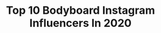 ---
title: Top 10 Bodyboard Instagram Influencers In 2020
description: Identify the most popular Instagram accounts on inBeat.
platform: Instagram
profiles:
  - username: "alexandrarinder"
    fullname: >-
      Alexandra Rinder
    location: "Canary Islands"
    followers: 36208
    engagement: 830
    commentsToLikes: 0.018571
    avatar: "https://scontent-ams4-1.cdninstagram.com/v/t51.2885-19/s320x320/67589639_443295926396319_7463840539750694912_n.jpg?_nc_ht=scontent-ams4-1.cdninstagram.com&_nc_ohc=t8OyK1BX3LgAX-OdH3t&oh=8e61af2d1eed3e4ab87d581e24eba0ab&oe=5EBA00F3"
    verified: false
    hashtags: "#quedateencasa, #juntospodemos, #stayathome, #togetherwecanmakeit"
  - username: "_.joana._bb"
    fullname: >-
      44&0🔥
    location: "Brazil"
    followers: 3408
    engagement: 2311
    commentsToLikes: 0.036718
    avatar: "https://scontent-lhr8-1.cdninstagram.com/v/t51.2885-19/s320x320/91876215_531410350760098_6788054768896966656_n.jpg?_nc_ht=scontent-lhr8-1.cdninstagram.com&_nc_ohc=4OLH6q67dk0AX94Stou&oh=f20d339ff0722b87ab4f6035f081594c&oe=5EBCA21D"
    verified: false
    hashtags: ""
  - username: "lara_ascanio"
    fullname: >-
      Lara Ascanio
    location: "Spain"
    followers: 7554
    engagement: 979
    commentsToLikes: 0.020475
    avatar: "https://scontent-ams4-1.cdninstagram.com/v/t51.2885-19/s320x320/59652551_355386285094133_8518550049402126336_n.jpg?_nc_ht=scontent-ams4-1.cdninstagram.com&_nc_ohc=sOP5PJsUjmsAX9QwEGg&oh=ef8aec0c1e935abc15fbe8f2bf658456&oe=5EBA6866"
    verified: false
    hashtags: "#sunsettime, #lapalma, #morningmotivation, #waves"
  - username: "mikahelaquinn"
    fullname: >-
      Mikahela 🐉
    location: ""
    followers: 27333
    engagement: 521
    commentsToLikes: 0.010814
    avatar: "https://scontent-ams4-1.cdninstagram.com/v/t51.2885-19/s320x320/91503928_2833275506758734_3647437174388817920_n.jpg?_nc_ht=scontent-ams4-1.cdninstagram.com&_nc_ohc=LKRLJodRNYcAX-onN4W&oh=ba32a9a7cbc0d42189ee36feb9f3dab8&oe=5EBD705E"
    verified: false
    hashtags: "#indoorclimbing, #girlpower, #chilling, #qu"
  - username: "kyra.97"
    fullname: >-
      白波瀬 海来🌞Shirahase Kyra
    location: "Japan"
    followers: 10178
    engagement: 980
    commentsToLikes: 0.005272
    avatar: "https://scontent-ams4-1.cdninstagram.com/v/t51.2885-19/s320x320/84243617_1083810551987957_8231147218959073280_n.jpg?_nc_ht=scontent-ams4-1.cdninstagram.com&_nc_ohc=L1foGa0AQA4AX8wP2sR&oh=157848b23496a5c9469580837c633eb5&oe=5EB98678"
    verified: false
    hashtags: "#hawai, #sporty, #2020, #globalwifi"
  - username: "iloveturtlepoo"
    fullname: >-
      Lujain
    location: ""
    followers: 7647
    engagement: 1422
    commentsToLikes: 0.009072
    avatar: "https://scontent-lhr8-1.cdninstagram.com/v/t51.2885-19/11909096_497591507089204_133575609_a.jpg?_nc_ht=scontent-lhr8-1.cdninstagram.com&_nc_ohc=zP-hGYlXbQ4AX-gspN2&oh=46347295d9f90f29b7b7aa9e3bf11d18&oe=5EB894EC"
    verified: false
    hashtags: "#makeclothmainstream, #raiylibaas, #25monthsold, #julehamdhanhameed"
  - username: "anais_velis_cisternas"
    fullname: >-
      Nany (roquita 🐠)
    location: ""
    followers: 5737
    engagement: 677
    commentsToLikes: 0.021462
    avatar: "https://scontent-amt2-1.cdninstagram.com/v/t51.2885-19/s320x320/72547030_3397171946967192_2861944242144542720_n.jpg?_nc_ht=scontent-amt2-1.cdninstagram.com&_nc_ohc=SL8zv7tikvkAX94mBAo&oh=ff6972cc688c073e148f77a6e79b7670&oe=5EB1F523"
    verified: false
    hashtags: "#quinterohermoso, #quintero, #costasdechile, #bodyboardfemenino"
  - username: "eriksilviino"
    fullname: >-
      
    location: "Brazil"
    followers: 7130
    engagement: 658
    commentsToLikes: 0.031030
    avatar: "https://scontent-lhr8-1.cdninstagram.com/v/t51.2885-19/s320x320/75214637_582521739176863_4563126933495218176_n.jpg?_nc_ht=scontent-lhr8-1.cdninstagram.com&_nc_ohc=kD9aIRPaeAMAX81OAIi&oh=9839cff2dc93aa50ff44e8914df6451c&oe=5EBAC65C"
    verified: false
    hashtags: "#waterphoto, #surfphoto, #surfphotogtaphy, #goprooftheday"
  - username: "lunahardman"
    fullname: >-
      ↠ ʟυƞα
    location: "Brazil"
    followers: 3345
    engagement: 1817
    commentsToLikes: 0.100891
    avatar: "https://scontent-lht6-1.cdninstagram.com/v/t51.2885-19/s320x320/70720647_497940700993400_5316188670766612480_n.jpg?_nc_ht=scontent-lht6-1.cdninstagram.com&_nc_ohc=2-w-M7lZ7ZIAX_W6UjK&oh=475c51b0dd3bbc703a8e1cbc1c97ef18&oe=5EBBA23B"
    verified: false
    hashtags: "#bolsaatletavv, #bolsaatletacapixaba, #bolsaatleta"
  - username: "paola_simao"
    fullname: >-
      Paola Simão
    location: "Brazil"
    followers: 14418
    engagement: 470
    commentsToLikes: 0.020616
    avatar: "https://scontent-lga3-1.cdninstagram.com/v/t51.2885-19/s320x320/54513107_431138527654251_8439701609558048768_n.jpg?_nc_ht=scontent-lga3-1.cdninstagram.com&_nc_ohc=XEuQEDQfJtMAX_Txsrt&oh=c48f168dc3ab81805a02d31cbc7a07f0&oe=5EBA94FC"
    verified: false
    hashtags: "#455anos, #rioeuteamo, #purgatoriodabelezaedocaos, #euacreditoemn"
---
